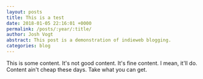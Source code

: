 ```yaml
---
layout: posts
title: This is a test
date: 2018-01-05 22:16:01 +0000
permalink: /posts/:year/:title/
author: Josh Vogt
abstract: This post is a demonstration of indieweb blogging.
categories: blog
---
```


This is some content. It's not good content. It's fine content. I mean, it'll do. Content ain't cheap these days. Take what you can get.


